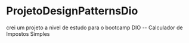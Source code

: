 # ProjetoDesignPatternsDio
crei um projeto a nivel de estudo para o bootcamp DIO -- Calculador de Impostos Simples
